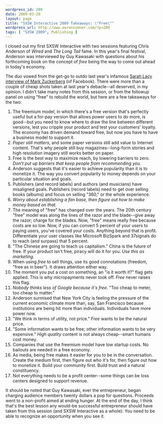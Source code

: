 ```yaml
--- 
wordpress_id: 209
date: 2009-03-20
layout: page
title: "SXSW Interactive 2009 Takeaways: \"Free\""
wordpress_url: http://www.aaronsumner.com/?p=209
tags: [ "SXSW 2009", Publishing ]
---
```

I closed out my first SXSW Interactive with two sessions featuring Chris Anderson of <em>Wired</em> and <em>The Long Tail</em> fame. In this year's final festival, Anderson was interviewed by Guy Kawasaki with questions about his forthcoming book on the concept of <em>free</em> being the way to come out ahead in today's economy.

The duo vowed from the get-go to outdo last year's infamous <a href="http://news.cnet.com/8301-13772_3-9889528-52.html">Sarah Lacy interview of Mark Zuckerberg</a> (of Facebook). There were more than a couple of cheap shots taken at last year's debacle--all deserved, in my opinion. I didn't take many notes from this session, or from the followup panel on using "free" to rebuild the world, but here are a few takeaways for the two:

<ol>
<li>The freemium model, in which there's a free version that's perfectly useful but a for-pay version that allows power users to do more, is good--but you need to know where to draw the line between different versions, lest you cripple your product and test your customers' loyalty. The economy has driven demand toward free, but now you have to have a business model to support it.</li>
<li><em>Paper still matters</em>, and some paper versions still add value to Internet content. That's why people still buy magazines--long-form stories and high resolution imagery still works better on paper.</li>
<li>Free is the best way to maximize reach, by lowering barriers to zero. <em>Don't put up barriers that keep people from recommending you.</em></li>
<li>Anderson suggests that it's easier to achieve popularity than it is to monetize it. The way you convert popularity to money depends on your particular situation and goals.</li>
<li>Publishers (and record labels) and authors (and musicians) have misaligned goals. Publishers (record labels) need to get over selling books (albums) and focus on selling "360," or the whole experience.</li>
<li><em>Worry about establishing a fan base, then figure out how to make money based on that.</em></li>
<li>The meaning of "free" has changed over the years. The 20th century "free" model was along the lines of the razor and the blade--give away the razor; charge for the blades. Now, "free" means really free because costs are so low. Now, if you can convert 5 percent of your users to paying users, you've covered your costs. Anything beyond that is profit. Differentiate your user classes like Microsoft BizSpark and 37signals do to reach (and surpass) that 5 percent.</li>
<li>"The Chinese are going to teach us capitalism." China is the future of free. If your product isn't free, piracy will do it for you. <em>Use this as marketing.</em></li>
<li>When using <em>free</em> to sell things, use its good connotations (freedom, "free as in beer"). It draws attention either way.</li>
<li>The moment you put a cost on something, an "is it worth it?" flag gets applied. This is why micropayments never took off. <em>Free</em> never raises this flag.</li>
<li><em>Nobody thinks less of Google because it's free.</em> "Too cheap to meter, too cheap to matter."</li>
<li>Anderson surmised that New York City is feeling the pressure of the current economic climate more than, say, San Francisco because institutions are being hit more than individuals. Individuals have more power now.</li>
<li>"We think in terms of utility, not price." <em>Free</em> wants to be the natural price.</li>
<li>"Some information wants to be free; other information wants to be very expensive." <em>High quality</em> content is not always cheap--smart humans cost money.</li>
<li>Companies that use the freemium model have low startup costs. No bailouts are needed in a free economy.</li>
<li>As media, being free makes it easier for you to be in the conversation. Create the medium first, then figure out who it's for, then figure out how to monetize it. Build your community first. Build trust and a natural constituency.</li>
<li>Not everything needs to be a profit center--some things can be loss centers designed to support revenue.</li>
</ol>

It should be noted that Guy Kawasaki, ever the entrepreneur, began charging audience members twenty dollars a pop for questions. Proceeds went to a non-profit aimed at ending hunger. At the end of the day, I think that's the best lesson any would-be successful entrepreneur should have taken from this session (and SXSW Interactive as a whole): You need to be able to recognize an opportunity when you see it.
